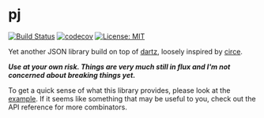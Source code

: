 
# pj

<a href="https://github.com/cranst0n/pj/actions"><img src="https://github.com/cranst0n/pj/actions/workflows/main.yml/badge.svg" alt="Build Status"></a>
<a href="https://codecov.io/gh/cranst0n/pj"><img src="https://codecov.io/gh/cranst0n/pj/branch/main/graph/badge.svg" alt="codecov"></a>
<a href="https://opensource.org/licenses/MIT"><img src="https://img.shields.io/badge/license-MIT-green.svg" alt="License: MIT"></a>

Yet another JSON library build on top of [dartz](https://pub.dev/packages/dartz), loosely inspired by [circe](https://circe.github.io/circe/).

***Use at your own risk. Things are very much still in flux and I'm not concerned about breaking things yet.***

To get a quick sense of what this library provides, please look at the [example](https://github.com/cranst0n/pj/blob/main/example/main.dart). If it seems like something that may be useful to you, check out
the API reference for more combinators. 
